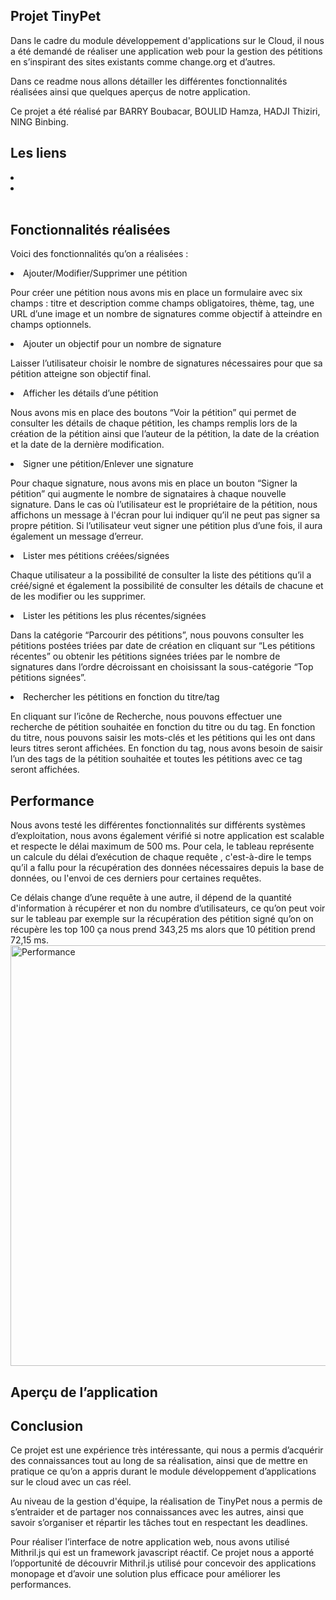 ## Projet TinyPet

Dans le cadre du module développement d'applications sur le Cloud, il nous a été demandé de réaliser une application web pour la gestion des pétitions en s’inspirant des sites existants comme change.org et d’autres.

Dans ce readme nous allons détailler les différentes fonctionnalités réalisées ainsi que quelques aperçus de notre application. 

Ce projet a été réalisé par BARRY Boubacar, BOULID Hamza, HADJI Thiziri, NING Binbing. 


## Les liens
<li></li>
<li></li> <br/>


## Fonctionnalités réalisées

Voici des fonctionnalités qu’on a réalisées :

<li>Ajouter/Modifier/Supprimer une pétition</li>  

Pour créer une pétition nous avons mis en place un formulaire avec six champs : titre et description comme champs obligatoires, thème, tag, une URL d’une image et un nombre de signatures comme objectif à atteindre en champs optionnels.

<li>Ajouter un objectif pour un nombre de signature</li>

Laisser l’utilisateur choisir le nombre de signatures nécessaires pour que sa pétition atteigne son objectif final.

<li>Afficher les détails d’une pétition</li>

Nous avons mis en place des boutons “Voir la pétition” qui permet de consulter les détails de chaque pétition, les champs remplis lors de la création de la pétition ainsi que l’auteur de la pétition, la date de la création et la date de la dernière modification.

<li>Signer une pétition/Enlever une signature</li>

Pour chaque signature, nous avons mis en place un bouton “Signer la pétition” qui augmente le nombre de signataires à chaque nouvelle signature. Dans le cas où l’utilisateur est le propriétaire de la pétition, nous affichons un message à l'écran pour lui indiquer qu’il ne peut pas signer sa propre pétition. Si l’utilisateur veut signer une pétition plus d’une fois, il aura également un message d’erreur.

<li>Lister mes pétitions créées/signées</li>

Chaque utilisateur a la possibilité de consulter la liste des pétitions qu’il a créé/signé et également la possibilité de consulter les détails de chacune et de les modifier ou les supprimer.

<li>Lister les pétitions les plus récentes/signées</li>

Dans la catégorie “Parcourir des pétitions”, nous pouvons consulter les pétitions postées triées par date de création en cliquant sur “Les pétitions récentes” ou obtenir les pétitions signées triées par le nombre de signatures dans l’ordre décroissant en choisissant la sous-catégorie “Top pétitions signées”. 

<li>Rechercher les pétitions en fonction du titre/tag</li>

En cliquant sur l’icône de Recherche, nous pouvons effectuer une recherche de pétition souhaitée en fonction du titre ou du tag. 
En fonction du titre, nous pouvons saisir les mots-clés et les pétitions qui les ont dans leurs titres seront affichées. 
En fonction du tag, nous avons besoin de saisir l’un des tags de la pétition souhaitée et toutes les pétitions avec ce tag seront affichées.
<br/>

## Performance

Nous avons testé les différentes fonctionnalités sur différents systèmes d’exploitation, nous avons également vérifié si notre application est scalable et respecte le délai maximum de 500 ms. Pour cela, le tableau représente un calcule du délai d’exécution de chaque requête , c'est-à-dire le temps qu’il a fallu pour la récupération des données nécessaires depuis la base de données, ou l'envoi de ces derniers pour certaines requêtes.

Ce délais change d’une requête à une autre, il dépend de la quantité d'information à récupérer et non du nombre d’utilisateurs, ce qu’on peut voir sur le tableau par exemple sur la récupération des pétition signé qu’on on récupère les top 100 ça nous prend 343,25 ms alors que 10 pétition prend 72,15 ms.
</br>
<img width="673" alt="Performance" src="https://user-images.githubusercontent.com/76114615/117509958-7731cf00-af8b-11eb-8f05-5b04129fb9e8.png">


## Aperçu de l’application


## Conclusion

Ce projet est une expérience très intéressante, qui nous a permis d’acquérir des connaissances tout au long de sa réalisation, ainsi que de mettre en pratique ce qu’on a appris durant le module développement d’applications sur le cloud avec un cas réel. 

Au niveau de la gestion d'équipe, la réalisation de TinyPet nous a permis de s’entraider et de partager nos connaissances avec les autres, ainsi que savoir s’organiser et répartir les tâches tout en respectant les deadlines.

Pour réaliser l’interface de notre application web, nous avons utilisé Mithril.js qui est un framework javascript réactif. Ce projet nous a apporté l’opportunité de découvrir Mithril.js utilisé pour concevoir des applications monopage et d’avoir une solution plus efficace pour améliorer les performances.  

